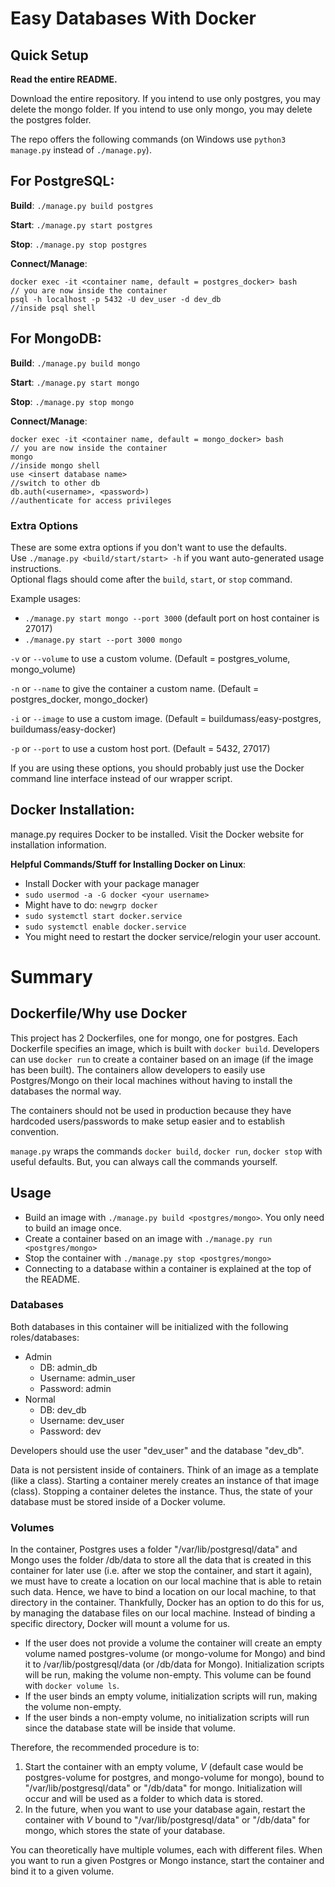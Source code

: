 # Easy Databases With Docker
## Quick Setup
**Read the entire README.** 

Download the entire repository. If you intend to use only postgres, you may delete the mongo folder. If you intend to use only mongo, you may delete the postgres folder.

The repo offers the following commands (on Windows use `python3 manage.py` instead of `./manage.py`).

## For PostgreSQL:

**Build**: `./manage.py build postgres`

**Start**: `./manage.py start postgres` 

**Stop**: `./manage.py stop postgres`

**Connect/Manage**:
```
docker exec -it <container name, default = postgres_docker> bash
// you are now inside the container
psql -h localhost -p 5432 -U dev_user -d dev_db
//inside psql shell
```

## For MongoDB:

**Build**: `./manage.py build mongo`

**Start**: `./manage.py start mongo` 

**Stop**: `./manage.py stop mongo`

**Connect/Manage**:
```
docker exec -it <container name, default = mongo_docker> bash
// you are now inside the container
mongo
//inside mongo shell
use <insert database name>
//switch to other db
db.auth(<username>, <password>)
//authenticate for access privileges
```
### Extra Options
These are some extra options if you don't want to use the defaults.  
Use `./manage.py <build/start/start> -h` if you want auto-generated usage instructions.  
Optional flags should come after the `build`, `start`, or `stop` command.

Example usages:
- `./manage.py start mongo --port 3000` (default port on host container is 27017)
- `./manage.py start --port 3000 mongo`

`-v` or `--volume` to use a custom volume. (Default = postgres_volume, mongo_volume)

`-n` or `--name` to give the container a custom name. (Default = postgres_docker, mongo_docker)

`-i` or `--image` to use a custom image. (Default = buildumass/easy-postgres, buildumass/easy-docker)

`-p` or `--port` to use a custom host port. (Default = 5432, 27017)

If you are using these options, you should probably just use the Docker command line interface instead of our wrapper script.
## Docker Installation:

manage.py requires Docker to be installed. Visit the Docker website for installation information.

**Helpful Commands/Stuff for Installing Docker on Linux**:
- Install Docker with your package manager
- `sudo usermod -a -G docker <your username>`
- Might have to do: `newgrp docker`
- `sudo systemctl start docker.service`
- `sudo systemctl enable docker.service`
- You might need to restart the docker service/relogin your user account.
# Summary

## Dockerfile/Why use Docker

This project has 2 Dockerfiles, one for mongo, one for postgres. Each Dockerfile specifies an image, which is built with `docker build`. Developers can use `docker run` to create a container based on an image (if the image has been built). The containers allow developers to easily use Postgres/Mongo on their local machines without having to install the databases the normal way.

The containers should not be used in production because they have hardcoded users/passwords to make setup easier and to establish convention.

`manage.py` wraps the commands `docker build`, `docker run`, `docker stop` with useful defaults. But, you can always call the commands yourself.

## Usage

- Build an image with `./manage.py build <postgres/mongo>`. You only need to build an image once.
- Create a container based on an image with `./manage.py run <postgres/mongo>`
- Stop the container with `./manage.py stop <postgres/mongo>`
- Connecting to a database within a container is explained at the top of the README.

### Databases

Both databases in this container will be initialized with the following roles/databases:
- Admin
    - DB: admin_db
    - Username: admin_user
    - Password: admin
- Normal
    - DB: dev_db
    - Username: dev_user
    - Password: dev

Developers should use the user "dev_user" and the database "dev_db".

Data is not persistent inside of containers. Think of an image as a template (like a class). Starting a container merely creates an instance of that image (class). Stopping a container deletes the instance. Thus, the state of your database must be stored inside of a Docker volume.

### Volumes

In the container, Postgres uses a folder "/var/lib/postgresql/data" and Mongo uses the folder /db/data to store all the data that is created in this container for later use (i.e. after we stop the container, and start it again), we must have to create a location on our local machine that is able to retain such data. Hence, we have to bind a location on our local machine, to that directory in the container. Thankfully, Docker has an option to do this for us, by managing the database files on our local machine. Instead of binding a specific directory, Docker will mount a volume for us.

- If the user does not provide a volume the container will create an empty volume named postgres-volume (or mongo-volume for Mongo) and bind it to /var/lib/postgresql/data (or /db/data for Mongo). Initialization scripts will be run, making the volume non-empty. This volume can be found with `docker volume ls`.
- If the user binds an empty volume, initialization scripts will run, making the volume non-empty.
- If the user binds a non-empty volume, no initialization scripts will run since the database state will be inside that volume.

Therefore, the recommended procedure is to:
1. Start the container with an empty volume, *V* (default case would be postgres-volume for postgres, and mongo-volume for mongo), bound to "/var/lib/postgresql/data" or "/db/data" for mongo. Initialization will occur and  will be used as a folder to which data is stored.
2. In the future, when you want to use your database again, restart the container with *V* bound to "/var/lib/postgresql/data" or "/db/data" for mongo, which stores the state of your database.

You can theoretically have multiple volumes, each with different files. When you want to run a given Postgres or Mongo instance, start the container and bind it to a given volume.
